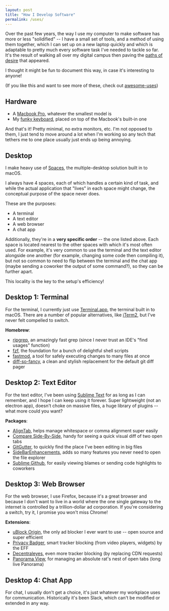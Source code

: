 ```yaml
---
layout: post
title: "How I Develop Software"
permalink: /uses/
---
```


Over the past few years, the way I use my computer to make software has more or less "solidified" -- I have a small set of tools, and a method of using them together, which I can set up on a new laptop quickly and which is adaptable to pretty much every software task I've needed to tackle so far. It's the result of walking all over my digital campus then paving the [paths of desire](https://en.wikipedia.org/wiki/Desire_path) that appeared.

I thought it might be fun to document this way, in case it's interesting to anyone!

(If you like this and want to see more of these, check out [awesome-uses](https://github.com/wesbos/awesome-uses))

## Hardware

* A [Macbook Pro](https://www.apple.com/macbook-pro), whatever the smallest model is
* My [funky keyboard](/posts/keyboard), placed on top of the Macbook's built-in one

And that's it! Pretty minimal, no extra monitors, etc. I'm not opposed to them, I just tend to move around a lot when I'm working so any tech that tethers me to one place usually just ends up being annoying.

## Desktop

I make heavy use of [Spaces](https://support.apple.com/guide/mac-help/work-in-multiple-spaces-mh14112/mac), the multiple-desktop solution built in to macOS.

I always have 4 spaces, each of which handles a certain kind of task, and while the actual application that "lives" in each space might change, the conceptual purpose of the space never does.

These are the purposes:

* A terminal
* A text editor
* A web browser
* A chat app

Additionally, they're in a **very specific order** -- the one listed above. Each space is located nearest to the other spaces with which it's most often used. For example, it's very common to use the terminal and the text editor alongside one another (for example, changing some code then compiling it), but not so common to need to flip between the terminal and the chat app (maybe sending a coworker the output of some command?), so they can be further apart.

This locality is the key to the setup's efficiency!

## Desktop 1: Terminal

For the terminal, I currently just use [Terminal.app](https://en.wikipedia.org/wiki/Terminal_(macOS)), the terminal built in to macOS. There are a number of popular alternatives, like [iTerm2](https://iterm2.com), but I've never felt compelled to switch.

**Homebrew**:

* [ripgrep](https://github.com/BurntSushi/ripgrep), an amazingly fast grep (since I never trust an IDE's "find usages" function)
* [fzf](https://github.com/junegunn/fzf), the foundation for a bunch of delightful shell scripts
* [fastmod](https://github.com/facebookincubator/fastmod), a tool for safely executing changes to many files at once
* [diff-so-fancy](https://github.com/so-fancy/diff-so-fancy), a clean and stylish replacement for the default git diff pager

## Desktop 2: Text Editor

For the text editor, I've been using [Sublime Text](https://www.sublimetext.com) for as long as I can remember, and I hope I can keep using it forever. Super lightweight (not an electron app), doesn't choke on massive files, a huge library of plugins -- what more could you want?

**Packages**:

* [AlignTab](https://packagecontrol.io/packages/AlignTab), helps manage whitespace or comma alignment super easily
* [Compare Side-By-Side](https://packagecontrol.io/packages/Compare%20Side-By-Side), handy for seeing a quick visual diff of two open tabs
* [GitGutter](https://packagecontrol.io/packages/GitGutter), to quickly find the place I've been editing in big files
* [SideBarEnhancements](https://packagecontrol.io/packages/SideBarEnhancements), adds so many features you never need to open the file explorer
* [Sublime Github](https://packagecontrol.io/packages/sublime-github), for easily viewing blames or sending code highlights to coworkers

## Desktop 3: Web Browser

For the web browser, I use Firefox, because it's a great browser and because I don't want to live in a world where the one single gateway to the internet is controlled by a trillion-dollar ad corporation. If you're considering a switch, try it, I promise you won't miss Chrome!

**Extensions**:

* [uBlock Origin](https://addons.mozilla.org/en-US/firefox/addon/ublock-origin), the only ad blocker I ever want to use -- open source and super efficient
* [Privacy Badger](https://addons.mozilla.org/en-US/firefox/addon/privacy-badger17), smart tracker blocking (from video players, widgets) by the EFF
* [Decentraleyes](https://addons.mozilla.org/en-US/firefox/addon/decentraleyes), even more tracker blocking (by replacing CDN requests)
* [Panorama View](https://addons.mozilla.org/en-US/firefox/addon/panorama-view), for managing an absolute rat's nest of open tabs (long live Panorama)

## Desktop 4: Chat App

For chat, I usually don't get a choice, it's just whatever my workplace uses for communication. Historically it's been Slack, which can't be modified or extended in any way.
